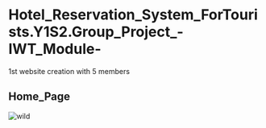 # Hotel_Reservation_System_ForTourists.Y1S2.Group_Project_-IWT_Module-
1st website creation with 5 members


<h2>Home_Page</h2>



![wild](https://1drv.ms/i/c/1adad762c1fec35a/EUH8txz0YaZHocVerAbHDF4BP0C7axWJ-4h9rdRbfTRasQ?e=QH7vO9)
